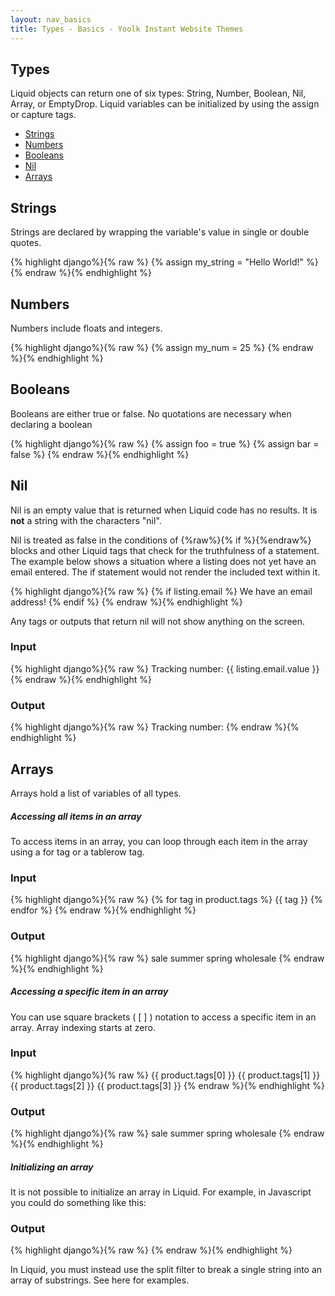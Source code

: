 ```yaml
---
layout: nav_basics
title: Types - Basics - Yoolk Instant Website Themes
---
```

<h2 class="section-title">Types</h2>

Liquid objects can return one of six types: String, Number, Boolean, Nil, Array, or EmptyDrop. Liquid variables can be initialized by using the assign or capture tags.

<div class="panel">
  <div class="panel-body">
    <ul>
      <li>
        <a href="#strings">Strings</a>
      </li>
      <li>
        <a href="#numbers">Numbers</a>
      </li>
      <li>
        <a href="#booleans">Booleans</a>
      </li>
      <li>
        <a href="#nil">Nil</a>
      </li>
      <li>
        <a href="#arrays">Arrays</a>
      </li>
    </ul>
  </div>
</div>

<h2 class="tags" id="strings">Strings</h2>

Strings are declared by wrapping the variable's value in single or double quotes.

<div class="panel">
  <div class="panel-body">
{% highlight django%}{% raw %}
{% assign my_string = "Hello World!" %}
{% endraw %}{% endhighlight %}
  </div>
</div>


<h2 class="tags" id="numbers">Numbers</h2>

Numbers include floats and integers.

<div class="panel">
  <div class="panel-body">
{% highlight django%}{% raw %}
{% assign my_num = 25 %}
{% endraw %}{% endhighlight %}
  </div>
</div>

<h2 class="tags" id="booleans">Booleans</h2>

Booleans are either true or false. No quotations are necessary when declaring a boolean

<div class="panel">
  <div class="panel-body">
{% highlight django%}{% raw %}
{% assign foo = true %}
{% assign bar = false %}
{% endraw %}{% endhighlight %}
  </div>
</div>

<h2 class="tags" id="nil">Nil</h2>

Nil is an empty value that is returned when Liquid code has no results. It is __not__ a string with the characters "nil".

Nil is treated as false in the conditions of {%raw%}{% if %}{%endraw%} blocks and other Liquid tags that check for the truthfulness of a statement. The example below shows a situation where a listing does not yet have an email entered. The if statement would not render the included text within it.

<div class="panel">
  <div class="panel-body">
{% highlight django%}{% raw %}
{% if listing.email %}
We have an email address!
{% endif %}
{% endraw %}{% endhighlight %}
  </div>
</div>

Any tags or outputs that return nil will not show anything on the screen.

<div class="panel">
  <div class="panel-header">
    <h3>Input</h3>
  </div>
  <div class="panel-body">
{% highlight django%}{% raw %}
Tracking number: {{ listing.email.value }}
{% endraw %}{% endhighlight %}
  </div>
</div>

<div class="panel">
  <div class="panel-header">
    <h3>Output</h3>
  </div>
  <div class="panel-body">
{% highlight django%}{% raw %}
Tracking number:
{% endraw %}{% endhighlight %}
  </div>
</div>


<h2 class="tags" id="arrays">Arrays</h2>

Arrays hold a list of variables of all types.

<h5 class="sub-section-title">Accessing all items in an array</h5>

To access items in an array, you can loop through each item in the array using a for tag or a tablerow tag.


<div class="panel">
  <div class="panel-header">
    <h3>Input</h3>
  </div>
  <div class="panel-body">
{% highlight django%}{% raw %}
<!-- if product.tags = "sale", "summer", "spring", "wholesale" -->
{% for tag in product.tags %}
  {{ tag }}
{% endfor %}
{% endraw %}{% endhighlight %}
  </div>
</div>

<div class="panel">
  <div class="panel-header">
    <h3>Output</h3>
  </div>
  <div class="panel-body">
{% highlight django%}{% raw %}
sale summer spring wholesale
{% endraw %}{% endhighlight %}
  </div>
</div>

<h5 class="sub-section-title">Accessing a specific item in an array</h5>

You can use square brackets ( [ ] ) notation to access a specific item in an array. Array indexing starts at zero.

<div class="panel">
  <div class="panel-header">
    <h3>Input</h3>
  </div>
  <div class="panel-body">
{% highlight django%}{% raw %}
<!-- if product.tags = "sale", "summer", "spring", "wholesale" -->
{{ product.tags[0] }}
{{ product.tags[1] }}
{{ product.tags[2] }}
{{ product.tags[3] }}
{% endraw %}{% endhighlight %}
  </div>
</div>

<div class="panel">
  <div class="panel-header">
    <h3>Output</h3>
  </div>
  <div class="panel-body">
{% highlight django%}{% raw %}
sale
summer
spring
wholesale
{% endraw %}{% endhighlight %}
  </div>
</div>

<h5 class="sub-section-title">Initializing an array</h5>

It is not possible to initialize an array in Liquid. For example, in Javascript you could do something like this:

<div class="panel">
  <div class="panel-header">
    <h3>Output</h3>
  </div>
  <div class="panel-body">
{% highlight django%}{% raw %}
<script>
var cars = ["Saab", "Volvo", "BMW"];
</script>
{% endraw %}{% endhighlight %}
  </div>
</div>

In Liquid, you must instead use the split filter to break a single string into an array of substrings. See here for examples.